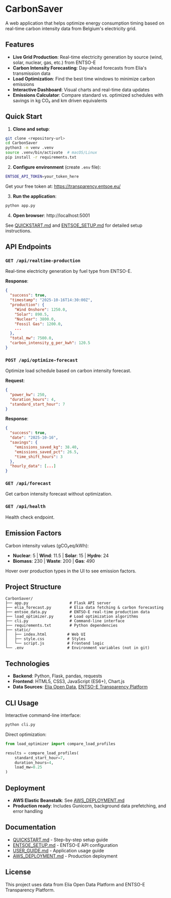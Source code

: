 # CarbonSaver

A web application that helps optimize energy consumption timing based on real-time carbon intensity data from Belgium's electricity grid.

## Features

- **Live Grid Production**: Real-time electricity generation by source (wind, solar, nuclear, gas, etc.) from ENTSO-E
- **Carbon Intensity Forecasting**: Day-ahead forecasts from Elia's transmission data
- **Load Optimization**: Find the best time windows to minimize carbon emissions
- **Interactive Dashboard**: Visual charts and real-time data updates
- **Emissions Calculator**: Compare standard vs. optimized schedules with savings in kg CO₂ and km driven equivalents

## Quick Start

1. **Clone and setup**:
```bash
git clone <repository-url>
cd CarbonSaver
python3 -m venv .venv
source .venv/bin/activate  # macOS/Linux
pip install -r requirements.txt
```

2. **Configure environment** (create `.env` file):
```bash
ENTSOE_API_TOKEN=your_token_here
```
Get your free token at: https://transparency.entsoe.eu/

3. **Run the application**:
```bash
python app.py
```

4. **Open browser**: http://localhost:5001

See [QUICKSTART.md](QUICKSTART.md) and [ENTSOE_SETUP.md](ENTSOE_SETUP.md) for detailed setup instructions.

## API Endpoints

### `GET /api/realtime-production`
Real-time electricity generation by fuel type from ENTSO-E.

**Response**:
```json
{
  "success": true,
  "timestamp": "2025-10-16T14:30:00Z",
  "production": {
    "Wind Onshore": 1250.0,
    "Solar": 890.5,
    "Nuclear": 3800.0,
    "Fossil Gas": 1200.0,
    ...
  },
  "total_mw": 7500.0,
  "carbon_intensity_g_per_kwh": 120.5
}
```

### `POST /api/optimize-forecast`
Optimize load schedule based on carbon intensity forecast.

**Request**:
```json
{
  "power_kw": 250,
  "duration_hours": 4,
  "standard_start_hour": 7
}
```

**Response**:
```json
{
  "success": true,
  "date": "2025-10-16",
  "savings": {
    "emissions_saved_kg": 38.40,
    "emissions_saved_pct": 26.5,
    "time_shift_hours": 3
  },
  "hourly_data": [...]
}
```

### `GET /api/forecast`
Get carbon intensity forecast without optimization.

### `GET /api/health`
Health check endpoint.

## Emission Factors

Carbon intensity values (gCO₂eq/kWh):
- **Nuclear**: 5 | **Wind**: 11.5 | **Solar**: 15 | **Hydro**: 24
- **Biomass**: 230 | **Waste**: 200 | **Gas**: 490

Hover over production types in the UI to see emission factors.

## Project Structure

```
CarbonSaver/
├── app.py                  # Flask API server
├── elia_forecast.py        # Elia data fetching & carbon forecasting
├── entsoe_data.py          # ENTSO-E real-time production data
├── load_optimizer.py       # Load optimization algorithms
├── cli.py                  # Command-line interface
├── requirements.txt        # Python dependencies
├── static/
│   ├── index.html         # Web UI
│   ├── style.css          # Styles
│   └── script.js          # Frontend logic
└── .env                   # Environment variables (not in git)
```

## Technologies

- **Backend**: Python, Flask, pandas, requests
- **Frontend**: HTML5, CSS3, JavaScript (ES6+), Chart.js
- **Data Sources**: [Elia Open Data](https://opendata.elia.be/), [ENTSO-E Transparency Platform](https://transparency.entsoe.eu/)

## CLI Usage

Interactive command-line interface:
```bash
python cli.py
```

Direct optimization:
```python
from load_optimizer import compare_load_profiles

results = compare_load_profiles(
    standard_start_hour=7,
    duration_hours=4,
    load_mw=0.25
)
```

## Deployment

- **AWS Elastic Beanstalk**: See [AWS_DEPLOYMENT.md](AWS_DEPLOYMENT.md)
- **Production ready**: Includes Gunicorn, background data prefetching, and error handling

## Documentation

- [QUICKSTART.md](QUICKSTART.md) - Step-by-step setup guide
- [ENTSOE_SETUP.md](ENTSOE_SETUP.md) - ENTSO-E API configuration
- [USER_GUIDE.md](USER_GUIDE.md) - Application usage guide
- [AWS_DEPLOYMENT.md](AWS_DEPLOYMENT.md) - Production deployment

## License

This project uses data from Elia Open Data Platform and ENTSO-E Transparency Platform.
